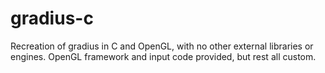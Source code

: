 # gradius-c
 Recreation of gradius in C and OpenGL, with no other external libraries or engines. OpenGL framework and input code provided, but rest all custom. 
